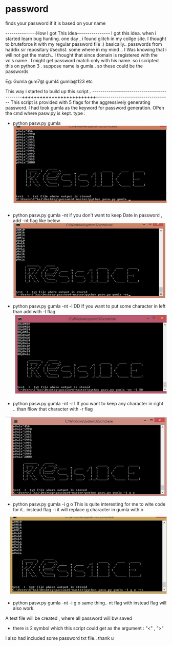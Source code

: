 # password
finds your password if it is based on your name


---------------How I got This idea----------------
I got this idea. when i started learn bug hunting. one day , i found glitch in my collge site.
I thought to bruteforce it with my regular password file :) basically.. passwords from  haddix sir repositary #seclist.
some where in my mind .. 
I Was knowing that i will not get the match..
I thought that  since domain is registered with the vc's name . I might get password match only  with his name.
so i scripted this on  python 3 . 
suppose name is gumla..  so these could be the  passwords

Eg: Gumla
    gum7@
    guml4
    gumla@123 etc
    
   This way i  started to build up this script..
--------------------------------------------+++++++++++++++++++++++++------------------------------------
This script is provided with 5 flags for the aggressively generating password.
I had took gumla as the keyword for password generation.
OPen the cmd where pasw.py is kept.
type :
* python pasw.py gumla
![](image/a.jpeg)

* python pasw.py gumla -nt 
      if you don't want to keep Date in password , add -nt flag like below
![](image/b.jpeg)


* python pasw.py gumla  -nt -l DD
      If you want to put some character in left than add with -l flag
![](image/c.jpeg)

* python pasw.py gumla -nt -r l
          If you want to keep any character in right .. than fllow that character with -r flag


![](image/d.jpeg)

* python pasw.py gumla -i g o 
This is quite interesting  for me  to wite code for it..
instead flag -i 
it will replace g character in gumla  with o



![](image/e.jpeg)

* python pasw.py gumla -nt -i g o
same thing..  nt flag with instead flag will also work.

A test file will be created , where all password will bw saved 
* there is 2 symbol which this script could get as the argument :  "<" , ">"  


I also had included some password txt file..
thank u
